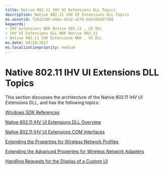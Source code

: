 ```yaml
---
title: Native 802.11 IHV UI Extensions DLL Topics
description: Native 802.11 IHV UI Extensions DLL Topics
ms.assetid: f2015385-a9ee-42a2-a2fb-b4316bdbf368
keywords:
- IHV extensions WDK Native 802.11 , UI DLL
- IHV UI Extensions DLL WDK Native 802.11
- Native 802.11 IHV Extensions WDK , UI DLL
ms.date: 04/20/2017
ms.localizationpriority: medium
---
```


# Native 802.11 IHV UI Extensions DLL Topics 

This section discusses the architecture of the Native 802.11 IHV UI Extensions DLL, and has the following topics:

[Windows SDK References](windows-sdk-references.md)

[Native 802.11 IHV UI Extensions DLL Overview](native-802-11-ihv-ui-extensions-dll-overview.md)

[Native 802.11 IHV UI Extensions COM Interfaces](native-802-11-ihv-ui-extensions-com-interfaces.md)

[Extending the Properties for Wireless Network Profiles](extending-the-properties-for-wireless-network-profiles.md)

[Extending the Advanced Properties for Wireless Network Adapters](extending-the-advanced-properties-for-wireless-network-adapters.md)

[Handling Requests for the Display of a Custom UI](handling-requests-for-the-display-of-a-custom-ui.md)

 

 





